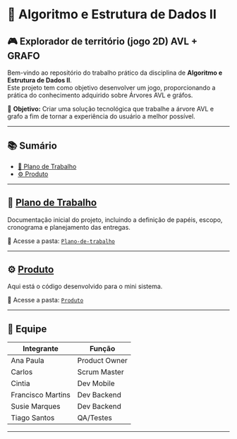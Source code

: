 # 🧩 Algoritmo e Estrutura de Dados II

## 🎮 Explorador de território (jogo 2D) AVL + GRAFO
Bem-vindo ao repositório do trabalho prático da disciplina de **Algoritmo e Estrutura de Dados II**.  
Este projeto tem como objetivo desenvolver um jogo, proporcionando a prática do conhecimento adquirido sobre Árvores AVL e gráfos.  

🎯 **Objetivo:** Criar uma solução tecnológica que trabalhe a árvore AVL e grafo a fim de tornar a experiência do usuário a melhor possível.

---

## 📚 Sumário

- [📌 Plano de Trabalho](#-Plano-de-trabalho)
- [⚙️ Produto](#️-produto)


---

## 📌 [Plano de Trabalho](Plano-de-trabalho)

Documentação inicial do projeto, incluindo a definição de papéis, escopo, cronograma e planejamento das entregas.

📁 Acesse a pasta: [`Plano-de-trabalho`](Plano-de-trabalho)
 
---

## ⚙️ [Produto](Produto)

Aqui está o código desenvolvido para o mini sistema.  

📂 Acesse a pasta: [`Produto`](Produto)

---

## 👥 Equipe

| Integrante       | Função           |
|------------------|------------------|
| Ana Paula        | Product Owner    |
| Carlos           | Scrum Master     |
| Cintia           | Dev Mobile       |
| Francisco Martins| Dev Backend      |
| Susie Marques    | Dev Backend      |
| Tiago Santos     | QA/Testes        |
---
